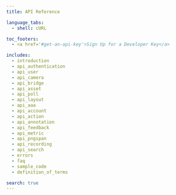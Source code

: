 ```yaml
---
title: API Reference

language_tabs:
  - shell: cURL

toc_footers:
  - <a href='#get-an-api-key'>Sign Up for a Developer Key</a>

includes:
  - introduction
  - api_authentication
  - api_user
  - api_camera
  - api_bridge
  - api_asset
  - api_poll
  - api_layout
  - api_aaa
  - api_account
  - api_action
  - api_annotation
  - api_feedback
  - api_metric
  - api_pngspan
  - api_recording
  - api_search
  - errors
  - faq
  - sample_code
  - definition_of_terms

search: true
---
```


